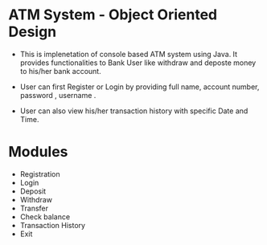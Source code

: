 # ATM System - Object Oriented Design


- This is implenetation of console based ATM system using Java. It provides functionalities to Bank User like withdraw and deposte money to his/her bank account.

- User can first Register or Login by providing full name, account number, password , username .

- User can also view his/her transaction history with specific Date and Time. 

# Modules
- Registration
- Login
- Deposit
- Withdraw
- Transfer
- Check balance
- Transaction History
- Exit
